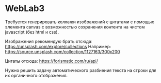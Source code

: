 # WebLab3
Требуется генерировать коллажи изображений с цитатами с помощью элемента canvas с возможностью сохранения контента на чистом javascript (без html и css).

Изображения рекомендую брать отсюда: https://unsplash.com/explore/collections
Например: https://source.unsplash.com/collection/1127163/300x200

Цитаты отсюда: https://forismatic.com/ru/api/

Нужно решить задачу автоматического разбиения текста на строки для их органичного отображения.
